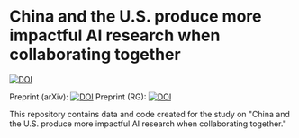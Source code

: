 # China and the U.S. produce more impactful AI research when collaborating together

[![DOI](https://zenodo.org/badge/630590816.svg)](https://zenodo.org/badge/latestdoi/630590816) 

Preprint (arXiv): [![DOI](https://zenodo.org/badge/630590816.svg)](https://zenodo.org/badge/latestdoi/630590816)
Preprint (RG): [![DOI](https://zenodo.org/badge/630590816.svg)](https://zenodo.org/badge/latestdoi/630590816)

This repository contains data and code created for the study on "China and the U.S. produce more impactful AI research when collaborating together."
